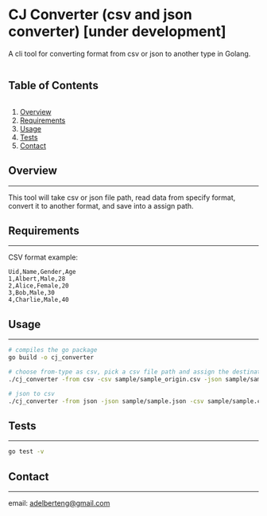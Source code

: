 # CJ Converter (csv and json converter) [under development]
A cli tool for converting format from csv or json to another type in Golang.


<summary><h2 style="display: inline-block">Table of Contents</h2></summary>
<ol>
  <li><a href="#overview">Overview</a></li>
  <li><a href="#requirements">Requirements</a></li>
  <li><a href="#usage">Usage</a></li>
  <li><a href="#tests">Tests</a></li>
  <li><a href="#contact">Contact</a></li>
</ol>


## Overview
---
This tool will take csv or json file path, read data from specify format, convert it to another format, and save into a assign path.

## Requirements
---


CSV format example:
```
Uid,Name,Gender,Age
1,Albert,Male,28
2,Alice,Female,20
3,Bob,Male,30
4,Charlie,Male,40
```

## Usage
---
``` bash
# compiles the go package
go build -o cj_converter

# choose from-type as csv, pick a csv file path and assign the destination for json file.
./cj_converter -from csv -csv sample/sample_origin.csv -json sample/sample.json

# json to csv
./cj_converter -from json -json sample/sample.json -csv sample/sample.csv 

```


## Tests
---
``` bash
go test -v
```


## Contact
---
email: adelberteng@gmail.com
